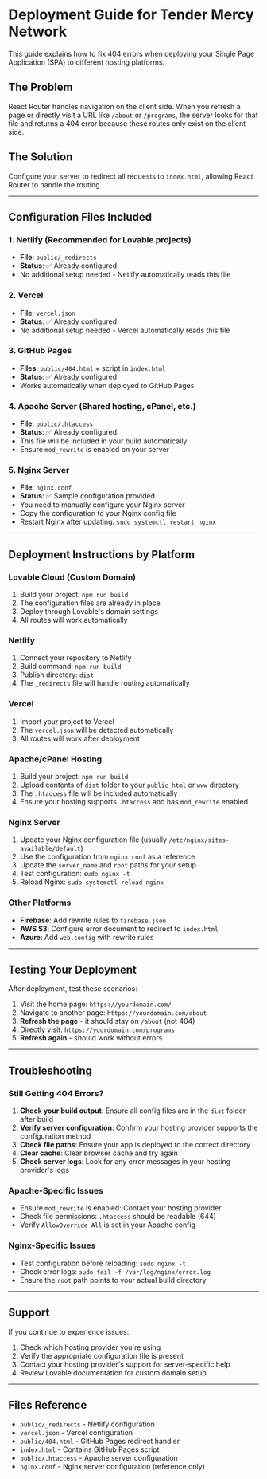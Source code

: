 # Deployment Guide for Tender Mercy Network

This guide explains how to fix 404 errors when deploying your Single Page Application (SPA) to different hosting platforms.

## The Problem

React Router handles navigation on the client side. When you refresh a page or directly visit a URL like `/about` or `/programs`, the server looks for that file and returns a 404 error because these routes only exist on the client side.

## The Solution

Configure your server to redirect all requests to `index.html`, allowing React Router to handle the routing.

---

## Configuration Files Included

### 1. **Netlify** (Recommended for Lovable projects)
- **File**: `public/_redirects`
- **Status**: ✅ Already configured
- No additional setup needed - Netlify automatically reads this file

### 2. **Vercel**
- **File**: `vercel.json`
- **Status**: ✅ Already configured
- No additional setup needed - Vercel automatically reads this file

### 3. **GitHub Pages**
- **Files**: `public/404.html` + script in `index.html`
- **Status**: ✅ Already configured
- Works automatically when deployed to GitHub Pages

### 4. **Apache Server** (Shared hosting, cPanel, etc.)
- **File**: `public/.htaccess`
- **Status**: ✅ Already configured
- This file will be included in your build automatically
- Ensure `mod_rewrite` is enabled on your server

### 5. **Nginx Server**
- **File**: `nginx.conf`
- **Status**: ✅ Sample configuration provided
- You need to manually configure your Nginx server
- Copy the configuration to your Nginx config file
- Restart Nginx after updating: `sudo systemctl restart nginx`

---

## Deployment Instructions by Platform

### Lovable Cloud (Custom Domain)
1. Build your project: `npm run build`
2. The configuration files are already in place
3. Deploy through Lovable's domain settings
4. All routes will work automatically

### Netlify
1. Connect your repository to Netlify
2. Build command: `npm run build`
3. Publish directory: `dist`
4. The `_redirects` file will handle routing automatically

### Vercel
1. Import your project to Vercel
2. The `vercel.json` will be detected automatically
3. All routes will work after deployment

### Apache/cPanel Hosting
1. Build your project: `npm run build`
2. Upload contents of `dist` folder to your `public_html` or `www` directory
3. The `.htaccess` file will be included automatically
4. Ensure your hosting supports `.htaccess` and has `mod_rewrite` enabled

### Nginx Server
1. Update your Nginx configuration file (usually `/etc/nginx/sites-available/default`)
2. Use the configuration from `nginx.conf` as a reference
3. Update the `server_name` and `root` paths for your setup
4. Test configuration: `sudo nginx -t`
5. Reload Nginx: `sudo systemctl reload nginx`

### Other Platforms
- **Firebase**: Add rewrite rules to `firebase.json`
- **AWS S3**: Configure error document to redirect to `index.html`
- **Azure**: Add `web.config` with rewrite rules

---

## Testing Your Deployment

After deployment, test these scenarios:
1. Visit the home page: `https://yourdomain.com/`
2. Navigate to another page: `https://yourdomain.com/about`
3. **Refresh the page** - it should stay on `/about` (not 404)
4. Directly visit: `https://yourdomain.com/programs`
5. **Refresh again** - should work without errors

---

## Troubleshooting

### Still Getting 404 Errors?

1. **Check your build output**: Ensure all config files are in the `dist` folder after build
2. **Verify server configuration**: Confirm your hosting provider supports the configuration method
3. **Check file paths**: Ensure your app is deployed to the correct directory
4. **Clear cache**: Clear browser cache and try again
5. **Check server logs**: Look for any error messages in your hosting provider's logs

### Apache-Specific Issues
- Ensure `mod_rewrite` is enabled: Contact your hosting provider
- Check file permissions: `.htaccess` should be readable (644)
- Verify `AllowOverride All` is set in your Apache config

### Nginx-Specific Issues
- Test configuration before reloading: `sudo nginx -t`
- Check error logs: `sudo tail -f /var/log/nginx/error.log`
- Ensure the `root` path points to your actual build directory

---

## Support

If you continue to experience issues:
1. Check which hosting provider you're using
2. Verify the appropriate configuration file is present
3. Contact your hosting provider's support for server-specific help
4. Review Lovable documentation for custom domain setup

---

## Files Reference

- `public/_redirects` - Netlify configuration
- `vercel.json` - Vercel configuration
- `public/404.html` - GitHub Pages redirect handler
- `index.html` - Contains GitHub Pages script
- `public/.htaccess` - Apache server configuration
- `nginx.conf` - Nginx server configuration (reference only)
